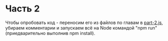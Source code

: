# Часть 2

Чтобы опробовать код - переносим его из файлов по главам в <a href="part-2.js">part-2.js</a>, 
убираем комментарии и запускаем всё на Node командой "npm run" (приедварительно выполнив npm install).